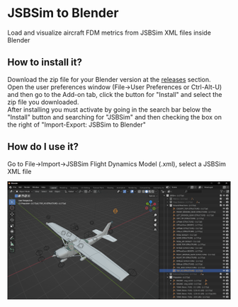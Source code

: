 # JSBSim to Blender

Load and visualize aircraft FDM metrics from JSBSim XML files inside Blender

## How to install it?
Download the zip file for your Blender version at the [releases](https://github.com/RenanMsV/JSBSim2Blender/releases) section.\
Open the user preferences window (File->User Preferences or Ctrl-Alt-U) and then go to the Add-on tab, click the button for "Install" and select the zip file you downloaded.\
After installing you must activate by going in the search bar below the "Install" button and searching for "JSBSim" and then checking the box on the right of "Import-Export: JSBSim to Blender"

## How do I use it?
Go to File->Import->JSBSim Flight Dynamics Model (.xml), select a JSBSim XML file

![example.png](./example.png)
